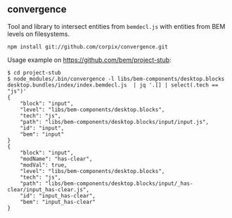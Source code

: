 convergence
------------

Tool and library to intersect entities from `bemdecl.js` with entities from BEM levels on filesystems.

```
npm install git://github.com/corpix/convergence.git
```

Usage example on https://github.com/bem/project-stub:
```console
$ cd project-stub
$ node_modules/.bin/convergence -l libs/bem-components/desktop.blocks desktop.bundles/index/index.bemdecl.js  | jq '.[] | select(.tech == "js")'
{
    "block": "input",
    "level": "libs/bem-components/desktop.blocks",
    "tech": "js",
    "path": "libs/bem-components/desktop.blocks/input/input.js",
    "id": "input",
    "bem": "input"
}
{
    "block": "input",
    "modName": "has-clear",
    "modVal": true,
    "level": "libs/bem-components/desktop.blocks",
    "tech": "js",
    "path": "libs/bem-components/desktop.blocks/input/_has-clear/input_has-clear.js",
    "id": "input_has-clear",
    "bem": "input_has-clear"
}
```
